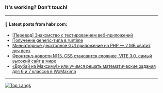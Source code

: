 ### It's working? Don't touch!

---
<!--
#### 🛠️ Technical stack:

![C++](https://img.shields.io/badge/C++-informational?logo=c%2B%2B&style=flat&logoColor=white&color=9C033A)
![Java](https://img.shields.io/badge/Java-informational?logo=java&style=flat&logoColor=white&color=007396)
![Kotlin](https://img.shields.io/badge/Kotlin-informational?logo=Kotlin&style=flat&logoColor=white&color=0095D5)
![JS](https://img.shields.io/badge/JS-informational?logo=javaScript&style=flat&logoColor=black&color=F7Df1E) <br>
![HTML5](https://img.shields.io/badge/HTML5-informational?logo=html5&style=flat&logoColor=white&color=E34F26)
![CSS3](https://img.shields.io/badge/CSS3-informational?logo=css3&style=flat&logoColor=white&color=157286)
![Sass](https://img.shields.io/badge/Saas-informational?logo=sass&style=flat&logoColor=white&color=hotpink)
![PHP](https://img.shields.io/badge/PHP-informational?logo=php&style=flat&logoColor=white&color=777BB4) <br>
![WebPAck](https://img.shields.io/badge/WebPack-informational?logo=webPack&style=flat&logoColor=white&color=FF6F00)
![Bootstrap](https://img.shields.io/badge/Bootstrap-informational?logo=Bootstrap&style=flat&logoColor=white&color=7952B3)
![MySQL](https://img.shields.io/badge/MySQL-informational?logo=MySQL&style=flat&logoColor=white&color=00f) <br>
![NodeJS](https://img.shields.io/badge/NodeJS-informational?logo=node.js&style=flat&logoColor=white&color=43853D)
![Spring](https://img.shields.io/badge/Spring-informational?logo=Spring&style=flat&logoColor=white&color=0A9EDC)
![Angular](https://img.shields.io/badge/Vue-informational?logo=vue.js&style=flat&logoColor=white&color=red)
![Git](https://img.shields.io/badge/Git-informational?logo=git&style=flat&logoColor=white&color=darkorange)

___
-->

#### 💬 Latest posts from habr.com:

<!-- BLOG-POST-LIST:START -->
- [[Перевод] Знакомство с тестированием веб-приложений](https://habr.com/ru/post/676752/?utm_source=habrahabr&utm_medium=rss&utm_campaign=676752)
- [Получение generic-типа в runtime](https://habr.com/ru/post/588252/?utm_source=habrahabr&utm_medium=rss&utm_campaign=588252)
- [Миниатюрное десктопное GUI приложение на PHP — 2 МБ хватит для всех](https://habr.com/ru/post/674192/?utm_source=habrahabr&utm_medium=rss&utm_campaign=674192)
- [Фронтенд-новости №15. CSS становится сложнее, VITE 3.0, самый высокий сайт в мире](https://habr.com/ru/post/677318/?utm_source=habrahabr&utm_medium=rss&utm_campaign=677318)
- [«Врубай на Максиму!» или учимся решать математические задания для 6 и 7 классов в WxMaxima](https://habr.com/ru/post/677324/?utm_source=habrahabr&utm_medium=rss&utm_campaign=677324)
<!-- BLOG-POST-LIST:END -->

---

[![Top Langs](https://github-readme-stats.vercel.app/api/top-langs/?username=zloylis&layout=compact&hide_border=true&theme=dracula)](https://github.com/zloylis)
